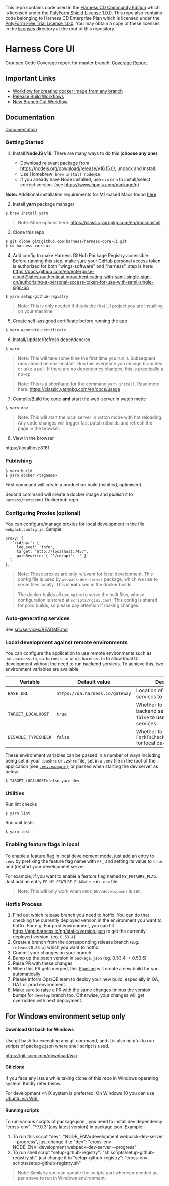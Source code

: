 This repo contains code used in the [Harness CD Community Edition](https://github.com/harness/harness-cd-community) which is licensed under the [PolyForm Shield License 1.0.0](./licenses/PolyForm-Shield-1.0.0.txt). This repo also contains code belonging to Harness CD Enterprise Plan which is licensed under the [PolyForm Free Trial License 1.0.0](./licenses/PolyForm-Free-Trial-1.0.0.txt). You may obtain a copy of these licenses in the [licenses](./licenses/) directory at the root of this repository.

# Harness Core UI

Grouped Code Coverage report for master branch: [Coverage Report](https://github.com/harness/harness-core-ui/wiki/Coverage)

## Important Links

- [Workflow for creating docker image from any branch](https://app.harness.io/ng/#/account/vpCkHKsDSxK9_KYfjCTMKA/ci/orgs/default/projects/NextGenUI/pipelines/NG_Docker_Image/executions)
- [Release Build Workflows](https://stage.harness.io/ng/#/account/wFHXHD0RRQWoO8tIZT5YVw/ci/orgs/Harness/projects/R[…]EBUILDS/pipelines/nextGenUI_release_build/executions)
- [New Branch Cut Workflow](https://stage.harness.io/ng/#/account/wFHXHD0RRQWoO8tIZT5YVw/ci/orgs/Harness/projects/RELEASEBUILDS/pipelines/nextGenUI_cutBranch/executions)

## Documentation

[Documentation](./docs/README.md)

### Getting Started

1. Install **NodeJS v16**. There are many ways to do this (**choose any one**):

   - Download relevant package from https://nodejs.org/download/release/v16.15.0/, unpack and install.
   - Use Homebrew: `brew install node@16`
   - If you already have Node installed, use `nvm` or `n` to install/select correct version. (see https://www.npmjs.com/package/n)

**Note:** Additional installation requirements for M1-based Macs found [here](./docs/M1_mac.md)

2. Install **yarn** package manager

```shell
$ brew install yarn
```

> Note: More options here: https://classic.yarnpkg.com/en/docs/install

3. Clone this repo

```shell
$ git clone git@github.com:harness/harness-core-ui.git
$ cd harness-core-ui
```

4. Add config to make Harness GitHub Package Registry accessible. Before running this step, make sure your GitHub personal access token is authorized for both "wings-software" and "harness", step is here: https://docs.github.com/en/enterprise-cloud@latest/authentication/authenticating-with-saml-single-sign-on/authorizing-a-personal-access-token-for-use-with-saml-single-sign-on

```shell
$ yarn setup-github-registry
```

> Note: This is only needed if this is the first UI project you are installing on your machine

5. Create self-assigned certificate before running the app

```shell
$ yarn generate-certificate
```

6. Install/Update/Refresh dependencies

```shell
$ yarn
```

> Note: This will take some time the first time you run it. Subsequent runs should be near-instant. Run this everytime you change branches or take a pull. If there are no dependency changes, this is practically a no-op.

> Note: This is a shorthand for the command `yarn install`. Read more here: https://classic.yarnpkg.com/en/docs/usage

7. Compile/Build the code **and** start the web-server in watch mode

```shell
$ yarn dev
```

> Note: This will start the local server in watch mode with hot reloading. Any code changes will trigger fast patch rebuilds and refresh the page in the browser.

8. View in the browser

https://localhost:8181

### Publishing

```shell
$ yarn build
$ yarn docker <tagname>
```

First command will create a production build (minified, optimised).

Second command will create a docker image and _publish_ it to `harness/nextgenui` Dockerhub repo.

### Configuring Proxies (optional)

You can configure/manage proxies for local development in the file `webpack.config.js`. Sample:

```
proxy: {
   '/cd/api': {
     logLevel: 'info',
     target: 'http://localhost:7457',
     pathRewrite: { '^/cd/api': '' }
  }
},
```

> Note: These proxies are only relevant for local development. This config file is used by `webpack-dev-server` package, which we use to serve files locally. This is **not** used in the docker builds.

> The docker builds all use `nginx` to serve the built files, whose configuration is stored at `scripts/nginx.conf`. This config is shared for prod builds, so please pay attention if making changes.

### Auto-generating services

See [src/services/README.md](https://github.com/harness/harness-core-ui/blob/master/src/services/README.md)

### Local development against remote environments

You can configure the application to use remote environments such as `uat.harness.io`, `qa.harness.io` or `qb.harness.io` to allow local UI development without the need to run backend services. To achieve this, two environment variables are available.

| Variable            | Default value                   | Description                                                                  |
|---------------------|---------------------------------|------------------------------------------------------------------------------|
| `BASE_URL`          | `https://qa.harness.io/gateway` | Location of backend services to access                                       |
| `TARGET_LOCALHOST`  | `true`                          | Whether to use local backend services. Set to `false` to use remote services |
| `DISABLE_TYPECHECK` | `false`                         | Whether to disable the `ForkTsCheckerWebpackPlugin` for local development    |

These environment variables can be passed in a number of ways including being set in your `.bashrc` or `.zshrc` file, set in a `.env` file in the root of the application (see [`.env.example`](./.env.example)), or passed when starting the dev server as below.

```shell
$ TARGET_LOCALHOST=false yarn dev
```

### Utilities

Run lint checks

```shell
$ yarn lint
```

Run unit tests

```shell
$ yarn test
```

### Enabling feature flags in local

To enable a feature flag in local development mode, just add an entry to `.env` by prefixing the feature flag name with `FF_` and setting its value to `true` and (re)start your development server.

For example, if you want to enable a feature flag named `MY_FETAURE_FLAG`. Just add an entry `FF_MY_FEATURE_FLAG=true` in `.env` file.

> Note: This will only work when `NODE_ENV=development` is set.

### Hotfix Process

1. Find out which release branch you need to hotfix. You can do that checking the currently deployed version in the environment you want to hotfix. For e.g. For prod environment, you can hit https://app.harness.io/ng/static/version.json to get the currently deployed version. (eg. `0.53.4`)
2. Create a branch from the corresponding release branch (e.g. `release/0.53.x`) which you want to hotfix
3. Commit your changes on your branch
4. Bump up the patch version in `package.json` (eg. 0.53.4 -> 0.53.5)
5. Raise PR with these changes
6. When this PR gets merged, this [Pipeline](https://stage.harness.io/ng/#/account/wFHXHD0RRQWoO8tIZT5YVw/ci/orgs/Harness/projects/RELEASEBUILDS/pipelines/nextGenUI_release_build/executions) will create a new build for you automatically
7. Please inform Ops/QE team to deploy your new build, especially in QA, UAT or prod environment.
8. Make sure to raise a PR with the same changes (minus the version bump) for `develop` branch too. Otherwise, your changes will get overridden with next deployment.

## For Windows environment setup only

#### Download Git bash for Windows

Use git bash for executing any git command, and it is also helpful to run scripts of package.json where shell script is used.

https://git-scm.com/download/win

#### Git clone

If you face any issue while taking clone of this repo in Windows operating system. Kindly refer below.

For development \*NIX system is preferred. On Windows 10 you can use [Ubuntu via WSL](https://ubuntu.com/wsl)

#### Running scripts

To run various scripts of package.json , you need to install dev dependency "cross-env": "^7.0.3"(any latest version) in package.json.
Example:-

1. To run this script "dev": "NODE_ENV=development webpack-dev-server --progress", just change it to "dev": "cross-env NODE_ENV=development webpack-dev-server --progress"
2. To run shell script "setup-github-registry": "sh scripts/setup-github-registry.sh", just change it to "setup-github-registry": "cross-env scripts/setup-github-registry.sh"

> Note: Similarly you can update the scripts part wherever needed as per above to run in Windows environment.
